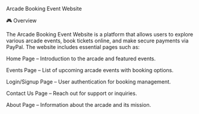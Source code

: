 Arcade Booking Event Website

🎮 Overview

The Arcade Booking Event Website is a platform that allows users to explore various arcade events, book tickets online, and make secure payments via PayPal. The website includes essential pages such as:

Home Page – Introduction to the arcade and featured events.

Events Page – List of upcoming arcade events with booking options.

Login/Signup Page – User authentication for booking management.

Contact Us Page – Reach out for support or inquiries.

About Page – Information about the arcade and its mission.
